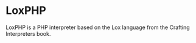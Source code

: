 # LoxPHP

LoxPHP is a PHP interpreter based on the Lox language from the Crafting Interpreters book.
